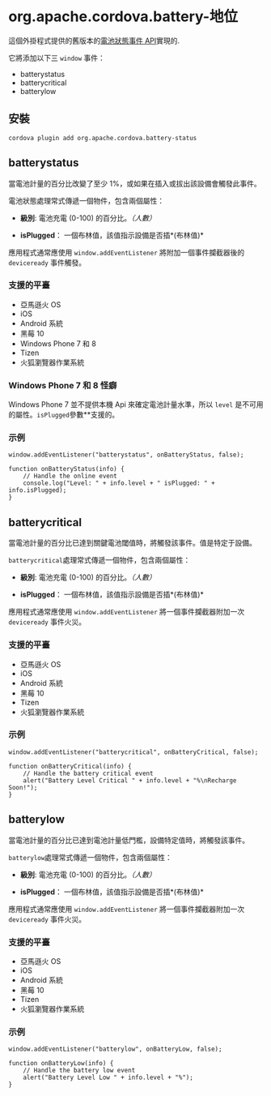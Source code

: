 <!---
    Licensed to the Apache Software Foundation (ASF) under one
    or more contributor license agreements.  See the NOTICE file
    distributed with this work for additional information
    regarding copyright ownership.  The ASF licenses this file
    to you under the Apache License, Version 2.0 (the
    "License"); you may not use this file except in compliance
    with the License.  You may obtain a copy of the License at

      http://www.apache.org/licenses/LICENSE-2.0

    Unless required by applicable law or agreed to in writing,
    software distributed under the License is distributed on an
    "AS IS" BASIS, WITHOUT WARRANTIES OR CONDITIONS OF ANY
    KIND, either express or implied.  See the License for the
    specific language governing permissions and limitations
    under the License.
-->

# org.apache.cordova.battery-地位

這個外掛程式提供的舊版本的[電池狀態事件 API][1]實現的.

 [1]: http://www.w3.org/TR/2011/WD-battery-status-20110915/

它將添加以下三 `window` 事件：

*   batterystatus
*   batterycritical
*   batterylow

## 安裝

    cordova plugin add org.apache.cordova.battery-status
    

## batterystatus

當電池計量的百分比改變了至少 1%，或如果在插入或拔出該設備會觸發此事件。

電池狀態處理常式傳遞一個物件，包含兩個屬性：

*   **級別**: 電池充電 (0-100) 的百分比。*（人數）*

*   **isPlugged**： 一個布林值，該值指示設備是否插*(布林值)*

應用程式通常應使用 `window.addEventListener` 將附加一個事件攔截器後的 `deviceready` 事件觸發。

### 支援的平臺

*   亞馬遜火 OS
*   iOS
*   Android 系統
*   黑莓 10
*   Windows Phone 7 和 8
*   Tizen
*   火狐瀏覽器作業系統

### Windows Phone 7 和 8 怪癖

Windows Phone 7 並不提供本機 Api 來確定電池計量水準，所以 `level` 是不可用的屬性。`isPlugged`參數**支援的。

### 示例

    window.addEventListener("batterystatus", onBatteryStatus, false);
    
    function onBatteryStatus(info) {
        // Handle the online event
        console.log("Level: " + info.level + " isPlugged: " + info.isPlugged);
    }
    

## batterycritical

當電池計量的百分比已達到關鍵電池閾值時，將觸發該事件。值是特定于設備。

`batterycritical`處理常式傳遞一個物件，包含兩個屬性：

*   **級別**: 電池充電 (0-100) 的百分比。*（人數）*

*   **isPlugged**： 一個布林值，該值指示設備是否插*(布林值)*

應用程式通常應使用 `window.addEventListener` 將一個事件攔截器附加一次 `deviceready` 事件火災。

### 支援的平臺

*   亞馬遜火 OS
*   iOS
*   Android 系統
*   黑莓 10
*   Tizen
*   火狐瀏覽器作業系統

### 示例

    window.addEventListener("batterycritical", onBatteryCritical, false);
    
    function onBatteryCritical(info) {
        // Handle the battery critical event
        alert("Battery Level Critical " + info.level + "%\nRecharge Soon!");
    }
    

## batterylow

當電池計量的百分比已達到電池計量低門檻，設備特定值時，將觸發該事件。

`batterylow`處理常式傳遞一個物件，包含兩個屬性：

*   **級別**: 電池充電 (0-100) 的百分比。*（人數）*

*   **isPlugged**： 一個布林值，該值指示設備是否插*(布林值)*

應用程式通常應使用 `window.addEventListener` 將一個事件攔截器附加一次 `deviceready` 事件火災。

### 支援的平臺

*   亞馬遜火 OS
*   iOS
*   Android 系統
*   黑莓 10
*   Tizen
*   火狐瀏覽器作業系統

### 示例

    window.addEventListener("batterylow", onBatteryLow, false);
    
    function onBatteryLow(info) {
        // Handle the battery low event
        alert("Battery Level Low " + info.level + "%");
    }